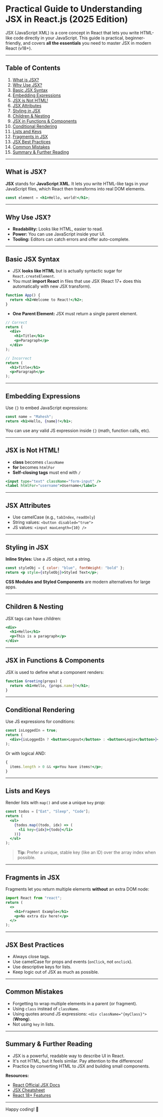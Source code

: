 # Practical Guide to Understanding JSX in React.js (2025 Edition)

JSX (JavaScript XML) is a core concept in React that lets you write HTML-like code directly in your JavaScript. This guide is practical, beginner-friendly, and covers **all the essentials** you need to master JSX in modern React (v18+).

---

## Table of Contents

1. [What is JSX?](#what-is-jsx)
2. [Why Use JSX?](#why-use-jsx)
3. [Basic JSX Syntax](#basic-jsx-syntax)
4. [Embedding Expressions](#embedding-expressions)
5. [JSX is Not HTML!](#jsx-is-not-html)
6. [JSX Attributes](#jsx-attributes)
7. [Styling in JSX](#styling-in-jsx)
8. [Children & Nesting](#children--nesting)
9. [JSX in Functions & Components](#jsx-in-functions--components)
10. [Conditional Rendering](#conditional-rendering)
11. [Lists and Keys](#lists-and-keys)
12. [Fragments in JSX](#fragments-in-jsx)
13. [JSX Best Practices](#jsx-best-practices)
14. [Common Mistakes](#common-mistakes)
15. [Summary & Further Reading](#summary--further-reading)

---

## What is JSX?

**JSX** stands for **JavaScript XML**. It lets you write HTML-like tags in your JavaScript files, which React then transforms into real DOM elements.

```jsx
const element = <h1>Hello, world!</h1>;
```

---

## Why Use JSX?

- **Readability:** Looks like HTML, easier to read.
- **Power:** You can use JavaScript inside your UI.
- **Tooling:** Editors can catch errors and offer auto-complete.

---

## Basic JSX Syntax

- JSX **looks like HTML** but is actually syntactic sugar for `React.createElement`.
- You must **import React** in files that use JSX (React 17+ does this automatically with new JSX transform).

```jsx
function App() {
  return <h2>Welcome to React!</h2>;
}
```

- **One Parent Element:** JSX must return a single parent element.

```jsx
// Correct
return (
  <div>
    <h1>Title</h1>
    <p>Paragraph</p>
  </div>
);

// Incorrect
return (
  <h1>Title</h1>
  <p>Paragraph</p>
);
```

---

## Embedding Expressions

Use `{}` to embed JavaScript expressions:

```jsx
const name = "Mahesh";
return <h1>Hello, {name}!</h1>;
```

You can use any valid JS expression inside `{}` (math, function calls, etc).

---

## JSX is Not HTML!

- **class** becomes `className`
- **for** becomes `htmlFor`
- **Self-closing tags** must end with `/`

```jsx
<input type="text" className="form-input" />
<label htmlFor="username">Username</label>
```

---

## JSX Attributes

- Use camelCase (e.g., `tabIndex`, `readOnly`)
- String values: `<button disabled="true">`
- JS values: `<input maxLength={10} />`

---

## Styling in JSX

**Inline Styles:** Use a JS object, not a string.

```jsx
const styleObj = { color: "blue", fontWeight: "bold" };
return <p style={styleObj}>Styled Text</p>;
```

**CSS Modules and Styled Components** are modern alternatives for large apps.

---

## Children & Nesting

JSX tags can have children:

```jsx
<div>
  <h1>Hello</h1>
  <p>This is a paragraph</p>
</div>
```

---

## JSX in Functions & Components

JSX is used to define what a component renders:

```jsx
function Greeting(props) {
  return <h1>Hello, {props.name}!</h1>;
}
```

---

## Conditional Rendering

Use JS expressions for conditions:

```jsx
const isLoggedIn = true;
return (
  <div>{isLoggedIn ? <button>Logout</button> : <button>Login</button>}</div>
);
```

Or with logical AND:

```jsx
{
  items.length > 0 && <p>You have items!</p>;
}
```

---

## Lists and Keys

Render lists with `map()` and use a unique `key` prop:

```jsx
const todos = ["Eat", "Sleep", "Code"];
return (
  <ul>
    {todos.map((todo, idx) => (
      <li key={idx}>{todo}</li>
    ))}
  </ul>
);
```

> **Tip:** Prefer a unique, stable key (like an ID) over the array index when possible.

---

## Fragments in JSX

Fragments let you return multiple elements **without** an extra DOM node:

```jsx
import React from "react";
return (
  <>
    <h1>Fragment Example</h1>
    <p>No extra div here!</p>
  </>
);
```

---

## JSX Best Practices

- Always close tags.
- Use camelCase for props and events (`onClick`, not `onclick`).
- Use descriptive keys for lists.
- Keep logic out of JSX as much as possible.

---

## Common Mistakes

- Forgetting to wrap multiple elements in a parent (or fragment).
- Using `class` instead of `className`.
- Using quotes around JS expressions: `<div className="{myClass}">` (**Wrong**).
- Not using `key` in lists.

---

## Summary & Further Reading

- JSX is a powerful, readable way to describe UI in React.
- It's not HTML, but it feels similar. Pay attention to the differences!
- Practice by converting HTML to JSX and building small components.

**Resources:**

- [React Official JSX Docs](https://react.dev/learn/writing-markup-with-jsx)
- [JSX Cheatsheet](https://github.com/adam-golab/react-developer-roadmap#jsx)
- [React 18+ Features](https://react.dev/learn/whats-new-in-react-18)

---

Happy coding! 🚀
